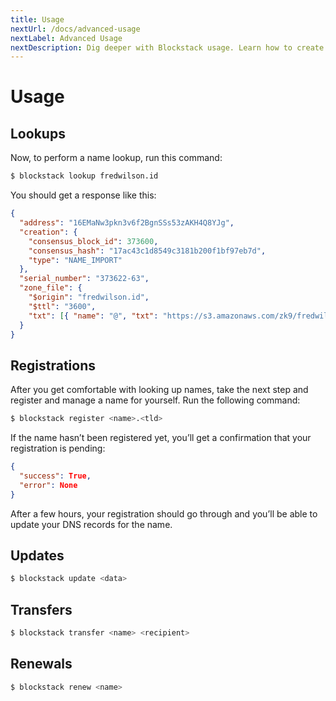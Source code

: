 ```yaml
---
title: Usage
nextUrl: /docs/advanced-usage
nextLabel: Advanced Usage
nextDescription: Dig deeper with Blockstack usage. Learn how to create new namespaces and more.
---
```


# Usage

## Lookups

Now, to perform a name lookup, run this command:

```bash
$ blockstack lookup fredwilson.id
```

You should get a response like this:

```json
{
  "address": "16EMaNw3pkn3v6f2BgnSSs53zAKH4Q8YJg",
  "creation": {
    "consensus_block_id": 373600,
    "consensus_hash": "17ac43c1d8549c3181b200f1bf97eb7d",
    "type": "NAME_IMPORT"
  },
  "serial_number": "373622-63",
  "zone_file": {
    "$origin": "fredwilson.id",
    "$ttl": "3600",
    "txt": [{ "name": "@", "txt": "https://s3.amazonaws.com/zk9/fredwilson.id" }]
  }
}
```

## Registrations

After you get comfortable with looking up names, take the next step and register and manage a name for yourself. Run the following command:

```bash
$ blockstack register <name>.<tld>
```

If the name hasn’t been registered yet, you’ll get a confirmation that your registration is pending:

```json
{
  "success": True,
  "error": None
}
```

After a few hours, your registration should go through and you’ll be able to update your DNS records for the name.

## Updates

```bash
$ blockstack update <data>
```

## Transfers

```bash
$ blockstack transfer <name> <recipient>
```

## Renewals

```bash
$ blockstack renew <name>
```

